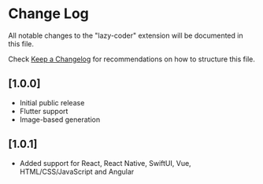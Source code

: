 # Change Log

All notable changes to the "lazy-coder" extension will be documented in this file.

Check [Keep a Changelog](http://keepachangelog.com/) for recommendations on how to structure this file.

## [1.0.0]

- Initial public release
- Flutter support
- Image-based generation

## [1.0.1]

- Added support for React, React Native, SwiftUI, Vue, HTML/CSS/JavaScript and Angular